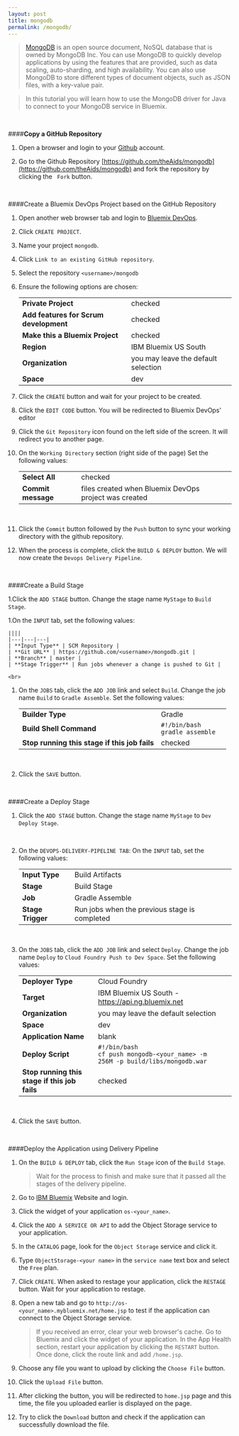 ```yaml
---
layout: post
title: mongodb
permalink: /mongodb/
---
```


>[MongoDB](https://console.ng.bluemix.net/docs/services/MongoDB/index.html#MongoDB) is an open source document, NoSQL database that is owned by MongoDB Inc. You can use MongoDB to quickly develop applications by using the features that are provided, such as data scaling, auto-sharding, and high availability. You can also use MongoDB to store different types of document objects, such as JSON files, with a key-value pair.

>In this tutorial you will learn how to use the MongoDB driver for Java to connect to your MongoDB service in Bluemix.

<br>

####**Copy a GitHub Repository**

1. Open a browser and login to your [Github](https://github.com/) account. 

2. Go to the Github Repository [https://github.com/theAids/mongodb](https://github.com/theAids/mongodb) and fork the repository by clicking the  ` Fork` button.

<br>

####Create a Bluemix DevOps Project based on the GitHub Repository

1. Open another web browser tab and login to [Bluemix DevOps](https://hub.jazz.net/).

1. Click `CREATE PROJECT`.

1. Name your project `mongodb`.

1. Click `Link to an existing GitHub repository`.

1. Select the repository `<username>/mongodb`

1. Ensure the following options are chosen:

	||||
	|---|---|---|
	| **Private Project** | checked |
	| **Add features for Scrum development** | checked |
	| **Make this a Bluemix Project** | checked |
	| **Region** | IBM Bluemix US South |
	| **Organization** | you may leave the default selection |		
	| **Space** | dev |
	
1. Click the `CREATE` button and  wait for your project to be created.

1. Click the `EDIT CODE` button.  You will be redirected to Bluemix DevOps' editor

1. Click the `Git Repository` icon found on the left side of the screen. It will redirect you to another page.

1. On the `Working Directory` section (right side of the page) Set the following values:

	||||
	|---|---|---|
	| **Select All** | checked |
	| **Commit message** | files created when Bluemix DevOps project was created |

	<br>

1. Click the `Commit` button followed by the `Push` button to sync your working directory with the github repository.

1. When the process is complete, click the `BUILD & DEPLOY` button. We will now create the `Devops Delivery Pipeline`.

<br>

####Create a Build Stage

1.Click the `ADD STAGE` button.  Change the stage name `MyStage` to `Build Stage`.

1.On the `INPUT` tab, set the following values:

	||||
	|---|---|---|
	| **Input Type** | SCM Repository |
	| **Git URL** | https://github.com/<username>/mongodb.git |
	| **Branch** | master |
	| **Stage Trigger** | Run jobs whenever a change is pushed to Git |

	<br>

1. On the `JOBS` tab, click the `ADD JOB` link and select `Build`.   Change the job name `Build` to `Gradle Assemble`.  Set the following values:

	||||
	|---|---|---|
	| **Builder Type** | Gradle |		
	| **Build Shell Command** | `#!/bin/bash`<br>`gradle assemble`  |	
	| **Stop running this stage if this job fails** | checked |

	<br>

1. Click the `SAVE` button.

	<br>

####Create a Deploy Stage

1. Click the `ADD STAGE` button.  Change the stage name `MyStage` to `Dev Deploy Stage`.

	<br>

1. On the `DEVOPS-DELIVERY-PIPELINE TAB`: On the `INPUT` tab, set the following values:

	||||
	|---|---|---|
	| **Input Type** | Build Artifacts |
	| **Stage** | Build Stage |
	| **Job** | Gradle Assemble |
	| **Stage Trigger** | Run jobs when the previous stage is completed |

	<br>

1. On the `JOBS` tab, click the `ADD JOB` link and select `Deploy`.   Change the job name `Deploy` to `Cloud Foundry Push to Dev Space`.  Set the following values:

	||||
	|---|---|---|
	| **Deployer Type** | Cloud Foundry |		
	| **Target** | IBM Bluemix US South - https://api.ng.bluemix.net |		
	| **Organization** | you may leave the default selection |		
	| **Space** | dev |	
	| **Application Name** | blank |		
	| **Deploy Script** | `#!/bin/bash`<br>`cf push mongodb-<your_name> -m 256M -p build/libs/mongodb.war`  |	
	| **Stop running this stage if this job fails** | checked |
	
	<br>

1. Click the `SAVE` button.

	<br>
####Deploy the Application using Delivery Pipeline
1. On the `BUILD & DEPLOY` tab, click the `Run Stage` icon of the `Build Stage`.
	>Wait for the process to finish and make sure that it passed all the stages of the delivery pipeline.

2. Go to [IBM Bluemix](ibm.biz/bluemixph) Website and login.

3. Click the widget of your application `os-<your_name>`.

4. Click the `ADD A SERVICE OR API` to add the Object Storage service to your application.

5. In the `CATALOG` page, look for the `Object Storage` service and click it.

6. Type `ObjectStorage-<your name>` in the `service name` text box and select the `Free` plan.

7. Click `CREATE`. When asked to restage your application, click the `RESTAGE` button. Wait for your application to restage.
8. Open a new tab and go to `http://os-<your_name>.mybluemix.net/home.jsp` to test if the application can connect to the Object Storage service. 

	> If you received an error, clear your web browser's cache.
	> Go to Bluemix and click the widget of your application.
	> In the App Health section, restart your application by clicking the `RESTART` button.
	> Once done, click the route link and add `/home.jsp`.

9. Choose any file you want to upload by clicking the `Choose File` button.

10. Click the `Upload File` button.

11. After clicking the button, you will be redirected to `home.jsp` page and this time, the file you uploaded earlier is displayed on the page.

12. Try to click the `Download` button and check if the application can successfully download the file.

<br>
